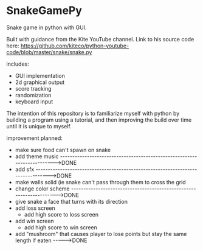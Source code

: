 # SnakeGamePy
Snake game in python with GUI.

Built with guidance from the Kite YouTube channel.
    Link to his source code here: https://github.com/kiteco/python-youtube-code/blob/master/snake/snake.py

includes:
- GUI implementation
- 2d graphical output
- score tracking
- randomization
- keyboard input

The intention of this repository is to familiarize myself with python by building a program using a tutorial, and then
improving the build over time until it is unique to myself.

improvement planned:
- make sure food can't spawn on snake
- add theme music ------------------------------------------------------------------------>DONE
- add sfx -------------------------------------------------------------------------------->DONE
- make walls solid (ie snake can't pass through them to cross the grid
- change color scheme -------------------------------------------------------------------->DONE
- give snake a face that turns with its direction
- add loss screen
    - add high score to loss screen
- add win screen
    - add high score to win screen
- add "mushroom" that causes player to lose points but stay the same length if eaten ----->DONE

